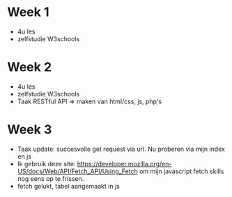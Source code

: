 # Week 1
- 4u les
- zelfstudie W3schools

# Week 2
- 4u les
- zelfstudie W3schools
- Taak RESTful API => maken van html/css, js, php's

# Week 3 
- Taak update: succesvolle get request via url. Nu proberen via mijn index en js
- Ik gebruik deze site: https://developer.mozilla.org/en-US/docs/Web/API/Fetch_API/Using_Fetch om mijn javascript fetch skills nog eens op te frissen. 
- fetch gelukt, tabel aangemaakt in js